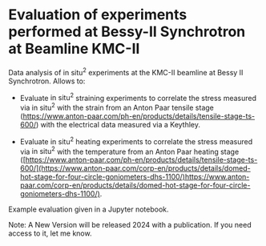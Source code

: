 # Evaluation of experiments performed at Bessy-II Synchrotron at Beamline KMC-II 
Data analysis of $\text{in situ}^2$ experiments at the KMC-II beamline at Bessy II Synchrotron.
Allows to:

* Evaluate $\text{in situ}^2$ straining experiments to correlate the stress measured via $\text{in situ}^2$ with the strain from an Anton Paar tensile stage (https://www.anton-paar.com/ph-en/products/details/tensile-stage-ts-600/) with the electrical data measured via a Keythley.

* Evaluate $\text{in situ}^2$ heating experiments to correlate the stress measured via $\text{in situ}^2$ with the temperature from an Anton Paar heating stage ([https://www.anton-paar.com/ph-en/products/details/tensile-stage-ts-600/](https://www.anton-paar.com/corp-en/products/details/domed-hot-stage-for-four-circle-goniometers-dhs-1100/)https://www.anton-paar.com/corp-en/products/details/domed-hot-stage-for-four-circle-goniometers-dhs-1100/).

Example evaluation given in a Jupyter notebook. 

Note: A New Version will be released 2024 with a publication. If you need access to it,  let me know. 
